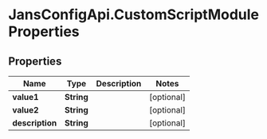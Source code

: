 # JansConfigApi.CustomScriptModuleProperties

## Properties

Name | Type | Description | Notes
------------ | ------------- | ------------- | -------------
**value1** | **String** |  | [optional] 
**value2** | **String** |  | [optional] 
**description** | **String** |  | [optional] 


